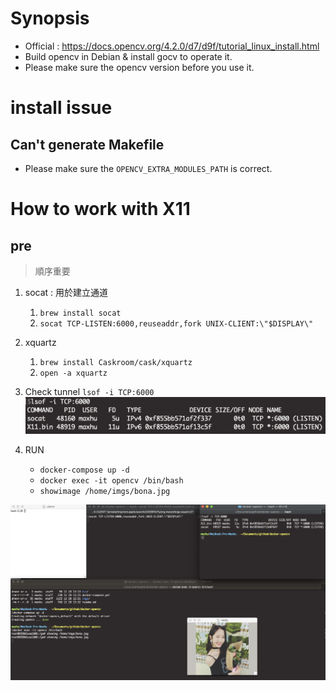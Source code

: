 # Synopsis

- Official : https://docs.opencv.org/4.2.0/d7/d9f/tutorial_linux_install.html
- Build opencv in Debian & install gocv to operate it.
- Please make sure the opencv version before you use it.

# install issue
## Can't generate Makefile
- Please make sure the `OPENCV_EXTRA_MODULES_PATH` is correct.


# How to work with X11

## pre
> 順序重要

1. socat : 用於建立通道
    1. `brew install socat`
    2. `socat TCP-LISTEN:6000,reuseaddr,fork UNIX-CLIENT:\"$DISPLAY\"`
2. xquartz
    1. `brew install Caskroom/cask/xquartz`
    2. `open -a xquartz` 
3. Check tunnel `lsof -i TCP:6000`
    ![img](asserts/img.png)

4. RUN  
    - `docker-compose up -d`
    - `docker exec -it opencv /bin/bash`
    - `showimage /home/imgs/bona.jpg`

![final](./asserts/final.png)